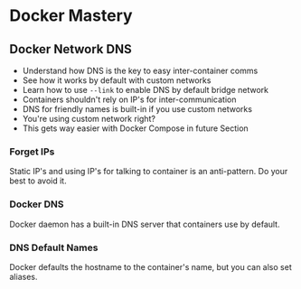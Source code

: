 # Docker Mastery

## Docker Network DNS

- Understand how DNS is the key to easy inter-container comms
- See how it works by default with custom networks
- Learn how to use `--link` to enable DNS by default bridge network
- Containers shouldn't rely on IP's for inter-communication
- DNS for friendly names is built-in if you use custom networks
- You're using custom network right?
- This gets way easier with Docker Compose in future Section

### Forget IPs

Static IP's and using IP's for talking to container is an anti-pattern. Do your
best to avoid it.

### Docker DNS

Docker daemon has a built-in DNS server that containers use by default.

### DNS Default Names

Docker defaults the hostname to the container's name, but you can also 
set aliases.
